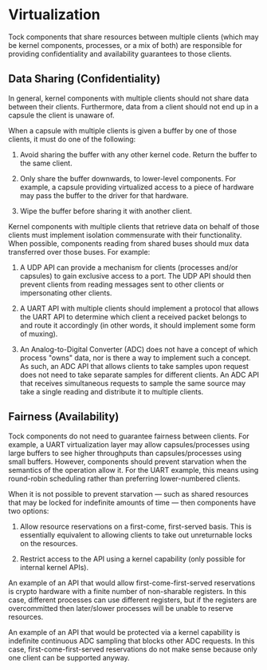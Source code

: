 Virtualization
==============

Tock components that share resources between multiple clients (which may be
kernel components, processes, or a mix of both) are responsible for providing
confidentiality and availability guarantees to those clients.

## Data Sharing (Confidentiality)

In general, kernel components with multiple clients should not share data
between their clients. Furthermore, data from a client should not end up in a
capsule the client is unaware of.

When a capsule with multiple clients is given a buffer by one of those clients,
it must do one of the following:

1. Avoid sharing the buffer with any other kernel code. Return the buffer to the
   same client.

1. Only share the buffer downwards, to lower-level components. For example, a
   capsule providing virtualized access to a piece of hardware may pass the
   buffer to the driver for that hardware.

1. Wipe the buffer before sharing it with another client.

Kernel components with multiple clients that retrieve data on behalf of those
clients must implement isolation commensurate with their functionality. When
possible, components reading from shared buses should mux data transferred over
those buses. For example:

1. A UDP API can provide a mechanism for clients (processes and/or capsules) to
   gain exclusive access to a port. The UDP API should then prevent clients from
   reading messages sent to other clients or impersonating other clients.

1. A UART API with multiple clients should implement a protocol that allows the
   UART API to determine which client a received packet belongs to and route it
   accordingly (in other words, it should implement some form of muxing).

1. An Analog-to-Digital Converter (ADC) does not have a concept of which process
   "owns" data, nor is there a way to implement such a concept. As such, an ADC
   API that allows clients to take samples upon request does not need to take
   separate samples for different clients. An ADC API that receives simultaneous
   requests to sample the same source may take a single reading and distribute
   it to multiple clients.

## Fairness (Availability)

Tock components do not need to guarantee fairness between clients. For example,
a UART virtualization layer may allow capsules/processes using large buffers to
see higher throughputs than capsules/processes using small buffers. However,
components should prevent starvation when the semantics of the operation allow
it. For the UART example, this means using round-robin scheduling rather than
preferring lower-numbered clients.

When it is not possible to prevent starvation — such as shared resources that
may be locked for indefinite amounts of time — then components have two
options:

1. Allow resource reservations on a first-come, first-served basis. This is
   essentially equivalent to allowing clients to take out unreturnable locks on
   the resources.

1. Restrict access to the API using a kernel capability (only possible for
   internal kernel APIs).

An example of an API that would allow first-come-first-served reservations is
crypto hardware with a finite number of non-sharable registers. In this case,
different processes can use different registers, but if the registers are
overcommitted then later/slower processes will be unable to reserve resources.

An example of an API that would be protected via a kernel capability is
indefinite continuous ADC sampling that blocks other ADC requests. In this case,
first-come-first-served reservations do not make sense because only one client
can be supported anyway.
